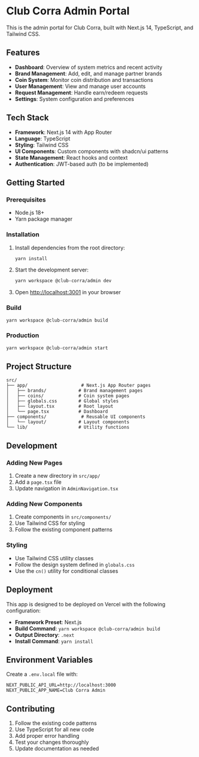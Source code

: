 # Club Corra Admin Portal

This is the admin portal for Club Corra, built with Next.js 14, TypeScript, and Tailwind CSS.

## Features

- **Dashboard**: Overview of system metrics and recent activity
- **Brand Management**: Add, edit, and manage partner brands
- **Coin System**: Monitor coin distribution and transactions
- **User Management**: View and manage user accounts
- **Request Management**: Handle earn/redeem requests
- **Settings**: System configuration and preferences

## Tech Stack

- **Framework**: Next.js 14 with App Router
- **Language**: TypeScript
- **Styling**: Tailwind CSS
- **UI Components**: Custom components with shadcn/ui patterns
- **State Management**: React hooks and context
- **Authentication**: JWT-based auth (to be implemented)

## Getting Started

### Prerequisites

- Node.js 18+ 
- Yarn package manager

### Installation

1. Install dependencies from the root directory:
   ```bash
   yarn install
   ```

2. Start the development server:
   ```bash
   yarn workspace @club-corra/admin dev
   ```

3. Open [http://localhost:3001](http://localhost:3001) in your browser

### Build

```bash
yarn workspace @club-corra/admin build
```

### Production

```bash
yarn workspace @club-corra/admin start
```

## Project Structure

```
src/
├── app/                    # Next.js App Router pages
│   ├── brands/            # Brand management pages
│   ├── coins/             # Coin system pages
│   ├── globals.css        # Global styles
│   ├── layout.tsx         # Root layout
│   └── page.tsx           # Dashboard
├── components/             # Reusable UI components
│   └── layout/            # Layout components
└── lib/                   # Utility functions
```

## Development

### Adding New Pages

1. Create a new directory in `src/app/`
2. Add a `page.tsx` file
3. Update navigation in `AdminNavigation.tsx`

### Adding New Components

1. Create components in `src/components/`
2. Use Tailwind CSS for styling
3. Follow the existing component patterns

### Styling

- Use Tailwind CSS utility classes
- Follow the design system defined in `globals.css`
- Use the `cn()` utility for conditional classes

## Deployment

This app is designed to be deployed on Vercel with the following configuration:

- **Framework Preset**: Next.js
- **Build Command**: `yarn workspace @club-corra/admin build`
- **Output Directory**: `.next`
- **Install Command**: `yarn install`

## Environment Variables

Create a `.env.local` file with:

```env
NEXT_PUBLIC_API_URL=http://localhost:3000
NEXT_PUBLIC_APP_NAME=Club Corra Admin
```

## Contributing

1. Follow the existing code patterns
2. Use TypeScript for all new code
3. Add proper error handling
4. Test your changes thoroughly
5. Update documentation as needed
